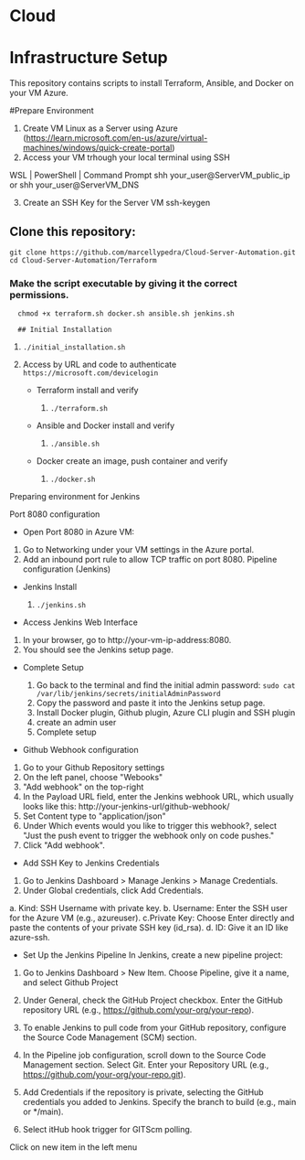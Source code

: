 # Cloud
# Infrastructure Setup

This repository contains scripts to install Terraform, Ansible, and Docker on your VM Azure.

#Prepare Environment

1. Create VM Linux as a Server using Azure (https://learn.microsoft.com/en-us/azure/virtual-machines/windows/quick-create-portal)
2. Access your VM trhough your local terminal using SSH

WSL | PowerShell | Command Prompt
shh your_user@ServerVM_public_ip or shh your_user@ServerVM_DNS

3. Create an SSH Key for the Server VM
ssh-keygen


## Clone this repository:
   ```git clone https://github.com/marcellypedra/Cloud-Server-Automation.git```   
   ```cd Cloud-Server-Automation/Terraform```
   
   ### Make the script executable by giving it the correct permissions. 
      chmod +x terraform.sh docker.sh ansible.sh jenkins.sh

      ## Initial Installation
1. ```./initial_installation.sh```
  
2. Access by URL and code to authenticate   
      ```https://microsoft.com/devicelogin ```

   - Terraform install and verify
      1. ```./terraform.sh```   
      
   - Ansible and Docker install and verify
      1. ```./ansible.sh```   
     

   - Docker create an image, push container and verify
      1. ```./docker.sh```
    
Preparing environment for Jenkins

Port 8080 configuration
- Open Port 8080 in Azure VM:
1. Go to Networking under your VM settings in the Azure portal.
2. Add an inbound port rule to allow TCP traffic on port 8080.
Pipeline configuration (Jenkins)

- Jenkins Install
  1. ````./jenkins.sh````


- Access Jenkins Web Interface
1. In your browser, go to http://your-vm-ip-address:8080.
2. You should see the Jenkins setup page.

- Complete Setup
  1. Go back to the terminal and find the initial admin password:
   ````sudo cat /var/lib/jenkins/secrets/initialAdminPassword````
  2. Copy the password and paste it into the Jenkins setup page.
  3. Install Docker plugin, Github plugin, Azure CLI plugin and SSH plugin
  4. create an admin user
  5. Complete setup

- Github Webhook configuration
1. Go to your Github Repository settings 
2. On the left panel, choose "Webooks"
3. "Add webhook" on the top-right
4. In the Payload URL field, enter the Jenkins webhook URL, which usually looks like this: http://your-jenkins-url/github-webhook/
5. Set Content type to "application/json"
6. Under Which events would you like to trigger this webhook?, select "Just the push event to trigger the webhook only on code pushes."
7. Click "Add webhook".

- Add SSH Key to Jenkins Credentials
 1. Go to Jenkins Dashboard > Manage Jenkins > Manage Credentials.
 2. Under Global credentials, click Add Credentials.

  a. Kind: SSH Username with private key.
  b. Username: Enter the SSH user for the Azure VM (e.g., azureuser).
  c.Private Key: Choose Enter directly and paste the contents of your private SSH key (id_rsa).
  d. ID: Give it an ID like azure-ssh.


- Set Up the Jenkins Pipeline
In Jenkins, create a new pipeline project:

1. Go to Jenkins Dashboard > New Item.
Choose Pipeline, give it a name,  and select Github Project

2. Under General, check the GitHub Project checkbox.
Enter the GitHub repository URL (e.g., https://github.com/your-org/your-repo).

3. To enable Jenkins to pull code from your GitHub repository, configure the Source Code Management (SCM) section.

4. In the Pipeline job configuration, scroll down to the Source Code Management section.
Select Git.
Enter your Repository URL (e.g., https://github.com/your-org/your-repo.git).

5. Add Credentials if the repository is private, selecting the GitHub credentials you added to Jenkins.
Specify the branch to build (e.g., main or */main).

6. Select itHub hook trigger for GITScm polling.



















Click on new item  in the left menu
 

  
   





        

        
     





